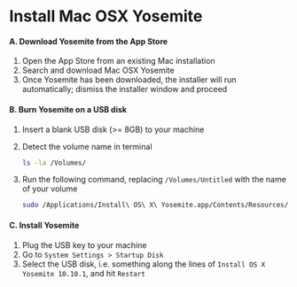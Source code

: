 # Install Mac OSX Yosemite

#### A. Download Yosemite from the App Store

1. Open the App Store from an existing Mac installation
2. Search and download Mac OSX Yosemite
3. Once Yosemite has been downloaded, the installer will run automatically; dismiss the installer window and proceed

#### B. Burn Yosemite on a USB disk

1. Insert a blank USB disk (>= 8GB) to your machine
2. Detect the volume name in terminal

    ```bash
    ls -la /Volumes/
    ```

3. Run the following command, replacing `/Volumes/Untitled` with the name of your volume
    ```bash
    sudo /Applications/Install\ OS\ X\ Yosemite.app/Contents/Resources/createinstallmedia --volume /Volumes/Untitled --applicationpath /Applications/Install\ OS\ X\ Yosemite.app --nointeraction
    ```

#### C. Install Yosemite
  
1. Plug the USB key to your machine
2. Go to `System Settings > Startup Disk`
3. Select the USB disk, i.e. something along the lines of `Install OS X Yosemite 10.10.1`, and hit `Restart`
